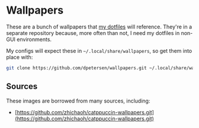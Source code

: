 # Wallpapers

These are a bunch of wallpapers that [my dotfiles](https://github.com/dpetersen/dotfiles) will reference. They're in a separate repository because, more often than not, I need my dotfiles in non-GUI environments.

My configs will expect these in `~/.local/share/wallpapers`, so get them into place with:

```bash
git clone https://github.com/dpetersen/wallpapers.git ~/.local/share/wallpapers
```

## Sources

These images are borrowed from many sources, including:

  - [https://github.com/zhichaoh/catppuccin-wallpapers.git](https://github.com/zhichaoh/catppuccin-wallpapers.git)
